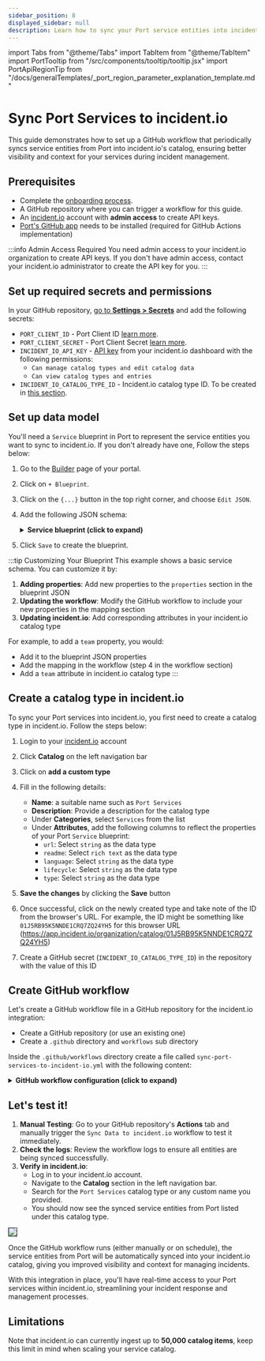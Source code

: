 ```yaml
---
sidebar_position: 8
displayed_sidebar: null
description: Learn how to sync your Port service entities into incident.io catalog for better visibility.
---
```


import Tabs from "@theme/Tabs"
import TabItem from "@theme/TabItem"
import PortTooltip from "/src/components/tooltip/tooltip.jsx"
import PortApiRegionTip from "/docs/generalTemplates/_port_region_parameter_explanation_template.md"

# Sync Port Services to incident.io
This guide demonstrates how to set up a GitHub workflow that periodically syncs service entities from Port into incident.io's catalog, ensuring better visibility and context for your services during incident management.

## Prerequisites

- Complete the [onboarding process](/getting-started/overview).
- A GitHub repository where you can trigger a workflow for this guide.
- An [incident.io](https://app.incident.io/) account with **admin access** to create API keys.
- [Port's GitHub app](https://github.com/apps/getport-io) needs to be installed (required for GitHub Actions implementation)

:::info Admin Access Required
You need admin access to your incident.io organization to create API keys. If you don't have admin access, contact your incident.io administrator to create the API key for you.
:::

## Set up required secrets and permissions

In your GitHub repository, [go to **Settings > Secrets**](https://docs.github.com/en/actions/security-guides/using-secrets-in-github-actions#creating-secrets-for-a-repository) and add the following secrets:
- `PORT_CLIENT_ID` - Port Client ID [learn more](/build-your-software-catalog/custom-integration/api/#get-api-token).
- `PORT_CLIENT_SECRET` - Port Client Secret [learn more](/build-your-software-catalog/custom-integration/api/#get-api-token).
- `INCIDENT_IO_API_KEY` - [API key](https://app.incident.io/settings/api-keys) from your incident.io dashboard with the following permissions: 
  - `Can manage catalog types and edit catalog data`
  - `Can view catalog types and entries`
- `INCIDENT_IO_CATALOG_TYPE_ID` - Incident.io catalog type ID. To be created in [this section](#create-a-catalog-type-in-incident-io).

## Set up data model

You'll need a `Service` blueprint in Port to represent the service entities you want to sync to incident.io. If you don't already have one, Follow the steps below:

1. Go to the [Builder](https://app.getport.io/settings/data-model) page of your portal.

2. Click on `+ Blueprint`.

3. Click on the `{...}` button in the top right corner, and choose `Edit JSON`.

4. Add the following JSON schema:

    <details>
    <summary><b>Service blueprint (click to expand)</b></summary>

    ```json showLineNumbers
    {
      "identifier": "service",
      "title": "Service",
      "icon": "Github",
      "schema": {
        "properties": {
          "readme": {
            "title": "README",
            "type": "string",
            "format": "markdown",
            "icon": "Book"
          },
          "url": {
            "title": "URL",
            "format": "url",
            "type": "string",
            "icon": "Link"
          },
          "language": {
            "icon": "Git",
            "type": "string",
            "title": "Language",
            "enum": [
              "GO",
              "Python",
              "Node",
              "React"
            ],
            "enumColors": {
              "GO": "red",
              "Python": "green",
              "Node": "blue",
              "React": "yellow"
            }
          },
          "type": {
            "title": "Type",
            "description": "This service's type",
            "type": "string",
            "enum": [
              "Backend",
              "Frontend",
              "Library"
            ],
            "enumColors": {
              "Backend": "purple",
              "Frontend": "pink",
              "Library": "green"
            },
            "icon": "DefaultProperty"
          },
          "lifecycle": {
            "title": "Lifecycle",
            "type": "string",
            "enum": [
              "Production",
              "Experimental",
              "Deprecated"
            ],
            "enumColors": {
              "Production": "green",
              "Experimental": "yellow",
              "Deprecated": "red"
            },
            "icon": "DefaultProperty"
          }
        },
        "required": []
      },
      "mirrorProperties": {},
      "calculationProperties": {},
      "aggregationProperties": {},
      "relations": {}
    }
    ```
    </details>

5. Click `Save` to create the blueprint.

:::tip Customizing Your Blueprint
This example shows a basic service schema. You can customize it by:
1. **Adding properties**: Add new properties to the `properties` section in the blueprint JSON
2. **Updating the workflow**: Modify the GitHub workflow to include your new properties in the mapping section
3. **Updating incident.io**: Add corresponding attributes in your incident.io catalog type

For example, to add a `team` property, you would:
- Add it to the blueprint JSON properties
- Add the mapping in the workflow (step 4 in the workflow section)
- Add a `team` attribute in incident.io catalog type
:::

## Create a catalog type in incident.io

To sync your Port services into incident.io, you first need to create a catalog type in incident.io. Follow the steps below:

1. Login to your [incident.io](https://app.incident.io/) account
2. Click **Catalog** on the left navigation bar
3. Click on **add a custom type**
4. Fill in the following details:
   - **Name**: a suitable name such as `Port Services`
   - **Description**: Provide a description for the catalog type
   - Under **Categories**, select `Services` from the list
   - Under **Attributes**, add the following columns to reflect the properties of your Port `Service` blueprint:
     - `url`: Select `string` as the data type
     - `readme`: Select `rich text` as the data type
     - `language`: Select `string` as the data type
     - `lifecycle`: Select `string` as the data type
     - `type`: Select `string` as the data type

5. **Save the changes** by clicking the **Save** button
6. Once successful, click on the newly created type and take note of the ID from the browser's URL. For example, the ID might be something like `01J5RB95K5NNDE1CRQ7ZQ24YH5` for this browser URL (https://app.incident.io/organization/catalog/01J5RB95K5NNDE1CRQ7ZQ24YH5)
7. Create a GitHub secret (`INCIDENT_IO_CATALOG_TYPE_ID`) in the repository with the value of this ID


## Create GitHub workflow

Let's create a GitHub workflow file in a GitHub repository for the incident.io integration:

- Create a GitHub repository (or use an existing one)
- Create a `.github` directory and `workflows` sub directory

Inside the `.github/workflows` directory create a file called `sync-port-services-to-incident-io.yml` with the following content:

<details>
<summary><b>GitHub workflow configuration (click to expand)</b></summary>

:::info Blueprint Schema Matching
Make sure the property names in your Port Service blueprint match the attribute names in your incident.io catalog type. The workflow maps these properties:
- `url` → `url` attribute
- `readme` → `readme` attribute  
- `language` → `language` attribute
- `lifecycle` → `lifecycle` attribute
- `type` → `type` attribute

If you have different property names, update the mapping in step 4 of the workflow.
:::

```yml showLineNumbers
name: Sync Data to incident.io
on:
  schedule:
    - cron: "0 */2 * * *" # every two hours. Adjust this value
  workflow_dispatch: # allows manual triggering

jobs:
  sync-data:
    runs-on: ubuntu-latest
    steps:
      - name: Check out the repository
        uses: actions/checkout@v4
        
      - name: Get Port Access Token
        id: get_token
        run: |
          access_token=$(curl --location --request POST 'https://api.getport.io/v1/auth/access_token' \
          --header 'Content-Type: application/json' \
          --data-raw '{
              "clientId": "${{ secrets.PORT_CLIENT_ID }}",
              "clientSecret": "${{ secrets.PORT_CLIENT_SECRET }}"
          }' | jq '.accessToken' | sed 's/"//g')
          echo "access_token=$access_token" >> $GITHUB_ENV

      - name: Get Service Entities from Port
        id: get_entities
        run: |
          response=$(curl -X GET "https://api.getport.io/v1/blueprints/service/entities" \
              -H "Authorization: Bearer ${{ env.access_token }}" \
              -H "Content-Type: application/json")
          
          # Check if response is empty or if an error occurred
          if [ -z "$response" ]; then
            echo "No response received from Port API."
            exit 1
          else
            echo "Port Service Entities Response:"
            echo "$response"
          fi
          
          # Save response to file and environment variable
          echo "$response" > response.json

      - name: Get incident.io Schema
        id: get_schema
        run: |
          schema_response=$(curl --location --request GET 'https://api.incident.io/v2/catalog_types/${{ secrets.INCIDENT_IO_CATALOG_TYPE_ID }}' \
          -H "Authorization: Bearer ${{ secrets.INCIDENT_IO_API_KEY }}" \
          -H "Content-Type: application/json")
          echo "$schema_response" > schema.json
          
      - name: Map and Send Data to incident.io
        run: |
          schema=$(jq '.catalog_type.schema.attributes' schema.json)

          # Extract IDs of incident.io catalog attributes
          # IMPORTANT: Make sure these attribute names match your incident.io catalog type
          url_id=$(echo "$schema" | jq -r '.[] | select(.name == "url") | .id')
          readme_id=$(echo "$schema" | jq -r '.[] | select(.name == "readme") | .id')
          language_id=$(echo "$schema" | jq -r '.[] | select(.name == "language") | .id')
          lifecycle_id=$(echo "$schema" | jq -r '.[] | select(.name == "lifecycle") | .id')
          type_id=$(echo "$schema" | jq -r '.[] | select(.name == "type") | .id')

          # Read entities as a JSON array, and use `jq` to iterate correctly
          entities=$(jq -c '.entities[]' response.json)

          echo "$entities" | while IFS= read -r entity; do

            name=$(echo "$entity" | jq -r '.title // empty')
            if [ -z "$name" ]; then
              echo "Error: 'name' field is required but is empty. Skipping this entity."
              continue
            fi

            data=$(jq -n \
              --arg url_id "$url_id" \
              --arg url "$(echo "$entity" | jq -r '.properties.url // empty')" \
              --arg readme_id "$readme_id" \
              --arg readme "$(echo "$entity" | jq -r '.properties.readme // empty')" \
              --arg language_id "$language_id" \
              --arg language "$(echo "$entity" | jq -r '.properties.language // empty')" \
              --arg lifecycle_id "$lifecycle_id" \
              --arg lifecycle "$(echo "$entity" | jq -r '.properties.lifecycle // empty')" \
              --arg type_id "$type_id" \
              --arg type "$(echo "$entity" | jq -r '.properties.type // empty')" \
              --arg external_id "$(echo "$entity" | jq -r '.identifier')" \
              --arg name "$name" \
              --arg catalog_type_id "${{ secrets.INCIDENT_IO_CATALOG_TYPE_ID }}" \
              '{
                "aliases": [],
                "attribute_values": {
                  ($url_id): {"value": {"literal": $url}},
                  ($readme_id): {"value": {"literal": $readme}},
                  ($language_id): {"value": {"literal": $language}},
                  ($lifecycle_id): {"value": {"literal": $lifecycle}},
                  ($type_id): {"value": {"literal": $type}}
                },
                "catalog_type_id": $catalog_type_id,
                "external_id": $external_id,
                "name": $name
              }')

            echo "Sending data to API for entity $name"

            response=$(curl -i -X POST "https://api.incident.io/v2/catalog_entries" \
              -H "Authorization: Bearer ${{ secrets.INCIDENT_IO_API_KEY }}" \
              -H "Content-Type: application/json" \
              -d "$data")

            echo "Incident.io API response for entity $name:"
            echo "$response"
            
            # Check if the response indicates success
            if echo "$response" | grep -q "201\|200"; then
              echo "✅ Successfully synced entity $name to incident.io"
            else
              echo "❌ Failed to sync entity $name to incident.io"
              echo "Response: $response"
            fi
          done
```

<PortApiRegionTip/>
</details>


## Let's test it!

1. **Manual Testing**: Go to your GitHub repository's **Actions** tab and manually trigger the `Sync Data to incident.io` workflow to test it immediately.
2. **Check the logs**: Review the workflow logs to ensure all entities are being synced successfully.
3. **Verify in incident.io**: 
   - Log in to your incident.io account.
   - Navigate to the **Catalog** section in the left navigation bar.
   - Search for the `Port Services` catalog type or any custom name you provided.
   - You should now see the synced service entities from Port listed under this catalog type.

  <img src="/img/guides/IncidentioServiceCatalog.png" border="1px" />

Once the GitHub workflow runs (either manually or on schedule), the service entities from Port will be automatically synced into your incident.io catalog, giving you improved visibility and context for managing incidents.

With this integration in place, you'll have real-time access to your Port services within incident.io, streamlining your incident response and management processes.


## Limitations

Note that incident.io can currently ingest up to **50,000 catalog items**, keep this limit in mind when scaling your service catalog.